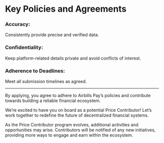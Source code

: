 # Key Policies and Agreements

### Accuracy:&#x20;

Consistently provide precise and verified data.

### Confidentiality:&#x20;

Keep platform-related details private and avoid conflicts of interest.

### Adherence to Deadlines:&#x20;

Meet all submission timelines as agreed.

***

By applying, you agree to adhere to Airbills Pay’s policies and contribute towards building a reliable financial ecosystem.

We’re excited to have you on board as a potential Price Contributor! Let’s work together to redefine the future of decentralized financial systems.

As the Price Contributor program evolves, additional activities and opportunities may arise. Contributors will be notified of any new initiatives, providing more ways to engage and earn within the ecosystem.
